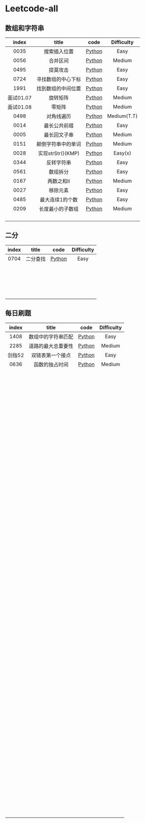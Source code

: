# Leetcode-all

## 数组和字符串
| index |       title            | code           |  Difficulty   |
| :--:  | :-------------------:  | :---:          |  :--:         |
|0035|搜索插入位置|[Python](https://github.com/QiuTester/Leetcode-all/blob/5f33fd142ffc9bebfda5a3e4953134e7545e7092/0035.py)|Easy|
|0056|合并区间|[Python](https://github.com/QiuTester/Leetcode-all/blob/7dd07afa4212a3c5688ee6b2dab8fea807c9b882/0056.py)|Medium| 
|0495|提莫攻击|[Python](https://github.com/QiuTester/Leetcode-all/blob/7dd07afa4212a3c5688ee6b2dab8fea807c9b882/0495.py)|Easy|   
|0724|寻找数组的中心下标|[Python](https://github.com/QiuTester/Leetcode-all/blob/7dd07afa4212a3c5688ee6b2dab8fea807c9b882/0724.py)|Easy|      
|1991|找到数组的中间位置|[Python](https://github.com/QiuTester/Leetcode-all/blob/7dd07afa4212a3c5688ee6b2dab8fea807c9b882/1991.py)|Easy|          
|面试01.07|旋转矩阵|[Python](https://github.com/QiuTester/Leetcode-all/blob/347be6065731334177ffa9d18fb2232ae7a87920/%E9%9D%A2%E8%AF%9501.07.py)|Medium|   
|面试01.08|零矩阵|[Python](https://github.com/QiuTester/Leetcode-all/blob/347be6065731334177ffa9d18fb2232ae7a87920/%E9%9D%A2%E8%AF%95%E9%A2%9801.08.py)|Medium|  
|0498|对角线遍历|[Python](https://github.com/QiuTester/Leetcode-all/blob/565c937cf0efff5f2f6b445bbf022af21b712911/0498.py)|Medium(T.T)| 
|0014|最长公共前缀|[Python](https://github.com/QiuTester/Leetcode-all/blob/bc397bff8738064dfc8a61ad45ec41260a0f7ea0/0014.py)|Easy|  
|0005|最长回文子串|[Python](https://github.com/QiuTester/Leetcode-all/blob/acd28af6fac547dc7cb7fec1a25e675d1e36bb87/0005.py)|Medium|
|0151|颠倒字符串中的单词|[Python](https://github.com/QiuTester/Leetcode-all/blob/8d70649177891d92db6956e5adf9e8402388cc11/0151.py)|Medium|  
|0028|实现strStr()(KMP)|[Python](https://github.com/QiuTester/Leetcode-all/blob/6dc0efd67ccccc31dd859e7e5804cfa3e02d66d8/0028.py)|Easy(x)|   
|0344|反转字符串|[Python](https://github.com/QiuTester/Leetcode-all/blob/17026414323d4c51a57620e617f41b45e518dc7d/0344.py)|Easy|  
|0561|数组拆分|[Python](https://github.com/QiuTester/Leetcode-all/blob/f58365b8aa941bb9136d7b80b4344f262522e84c/0561.py)|Easy| 
|0167|两数之和II|[Python](https://github.com/QiuTester/Leetcode-all/blob/514844e163e2d42f6f4902d8632290cfcd6f63b1/0167.py)|Medium|  
|0027|移除元素|[Python](https://github.com/QiuTester/Leetcode-all/blob/b932cbfaf038e284d8ddd40c0e7dcdf05f9550fe/0027.py)|Easy|
|0485|最大连续1的个数|[Python](https://github.com/QiuTester/Leetcode-all/blob/c5f83f2101f709197e5d818f964da7476dcbe881/0485.py)|Easy|  
|0209|长度最小的子数组|[Python](https://github.com/QiuTester/Leetcode-all/blob/489df942883ad9a6e553087589f94a6ff7a5ef2b/0209.py)|Medium|   
|||||  
||||| 
|||||  
|||||

## 二分
| index |       title            | code           |  Difficulty   |
| :--:  | :-------------------:  | :---:          |  :--:         |
|0704|二分查找|[Python](https://github.com/QiuTester/Leetcode-all/blob/d527cdaa6b8f51e71e1ad9e5ca13ccf2c4ae3073/0704.py)|Easy|  
||||| 
|||||  
|||||
|||||  
||||| 
|||||  
|||||
|||||  
||||| 
|||||  
|||||
|||||  
||||| 
|||||  
|||||
|||||  
||||| 
|||||  
|||||

## 每日刷题
| index |       title            | code           |  Difficulty   |
| :--:  | :-------------------:  | :---:          |  :--:         |
|1408|数组中的字符串匹配|[Python](https://github.com/QiuTester/Leetcode-all/blob/7dd07afa4212a3c5688ee6b2dab8fea807c9b882/1408.py)|Easy|
|2285|道路的最大总重要性|[Python](https://github.com/QiuTester/Leetcode-all/blob/7dd07afa4212a3c5688ee6b2dab8fea807c9b882/2285.py)|Medium| 
|剑指52|双链表第一个接点|[Python](https://github.com/QiuTester/Leetcode-all/blob/7dd07afa4212a3c5688ee6b2dab8fea807c9b882/%E5%89%91%E6%8C%8752.py)|Easy|   
|0636|函数的独占时间|[Python](https://github.com/QiuTester/Leetcode-all/blob/f2bd30f1ef107ac509795eded5aa5cc83ec857c5/0636.py)|Medium|  
||||| 
|||||  
|||||  
|||||   
|||||  
||||| 
|||||  
|||||
|||||  
|||||   
|||||  
||||| 
|||||  
|||||
|||||  
|||||   
|||||  
||||| 
|||||  
|||||
|||||  
|||||   
|||||  
||||| 
|||||  
|||||
|||||  
|||||   
|||||  
||||| 
|||||  
|||||
|||||  
|||||   
|||||  
||||| 
|||||  
|||||
|||||  
|||||   
|||||  
||||| 
|||||  
|||||
|||||  
|||||   
|||||  
||||| 
|||||  
|||||
|||||  
|||||   
|||||  
||||| 
|||||  
|||||
|||||  
|||||   
|||||  
||||| 
|||||  
|||||
|||||  
|||||   
|||||  
||||| 
|||||  
|||||
|||||  
|||||   
|||||  
||||| 
|||||  
|||||
|||||  
|||||   
|||||  
||||| 
|||||  
|||||
|||||  
|||||   
|||||  
||||| 
|||||  
|||||
|||||  
|||||   
|||||  
||||| 
|||||  
|||||
|||||  
|||||   
|||||  
||||| 
|||||  
|||||
|||||  
|||||   
|||||  
||||| 
|||||  
|||||
|||||  
|||||   
|||||  
||||| 
|||||  
|||||
|||||  
|||||   
|||||  
||||| 
|||||  
|||||
|||||  
|||||   
|||||  
||||| 
|||||  
|||||
|||||  
|||||   
|||||  
||||| 
|||||  
|||||
|||||  
|||||   
|||||  
||||| 
|||||  
|||||
|||||  
|||||   
|||||  
||||| 
|||||  
|||||
|||||  
|||||   
|||||  
||||| 
|||||  
|||||
|||||  
|||||   
|||||  
||||| 
|||||  
|||||
|||||  
|||||   
|||||  
||||| 
|||||  
|||||
|||||  
|||||   
|||||  
||||| 
|||||  
|||||
|||||  
|||||   
|||||  
||||| 
|||||  
|||||
|||||  
|||||   
|||||  
||||| 
|||||  
|||||
|||||  
|||||   
|||||  
||||| 
|||||  
|||||
|||||  
|||||   
|||||  
||||| 
|||||  
|||||
|||||  
|||||   
|||||  
||||| 
|||||  
|||||
|||||  
|||||   
|||||  
||||| 
|||||  
|||||
|||||  
|||||   
|||||  
||||| 
|||||  
|||||
|||||  
|||||   
|||||  
||||| 
|||||  
|||||
|||||  
|||||   
|||||  
||||| 
|||||  
|||||
|||||  
|||||   
|||||  
||||| 
|||||  
|||||
|||||  
|||||   
|||||  
||||| 
|||||  
|||||
|||||  
|||||   
|||||  
||||| 
|||||  
|||||
|||||  
|||||   
|||||  
||||| 
|||||  
|||||

